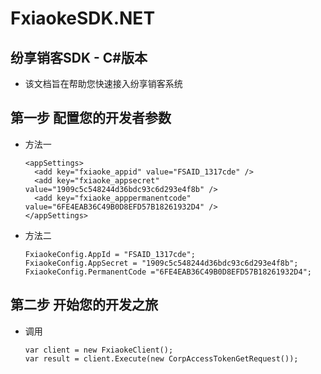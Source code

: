 # FxiaokeSDK.NET

## 纷享销客SDK - C#版本
- 该文档旨在帮助您快速接入纷享销客系统

## 第一步 配置您的开发者参数
- 方法一
    
    ```
    <appSettings>
      <add key="fxiaoke_appid" value="FSAID_1317cde" />
      <add key="fxiaoke_appsecret" value="1909c5c548244d36bdc93c6d293e4f8b" />
      <add key="fxiaoke_apppermanentcode" value="6FE4EAB36C49B0D8EFD57B18261932D4" />
    </appSettings>
    ```
 
- 方法二

    ```
    FxiaokeConfig.AppId = "FSAID_1317cde";
    FxiaokeConfig.AppSecret = "1909c5c548244d36bdc93c6d293e4f8b";
    FxiaokeConfig.PermanentCode ="6FE4EAB36C49B0D8EFD57B18261932D4";
    ```

## 第二步 开始您的开发之旅
- 调用

    ```
    var client = new FxiaokeClient();
    var result = client.Execute(new CorpAccessTokenGetRequest());
    ```
